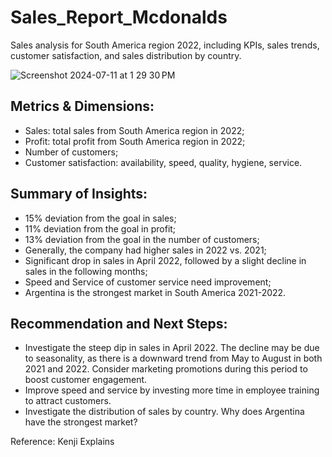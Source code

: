 # Sales_Report_Mcdonalds
Sales analysis for South America region 2022, including KPIs, sales trends, customer satisfaction, and sales distribution by country. 

![Screenshot 2024-07-11 at 1 29 30 PM](https://github.com/mariia-8/Sales_Report_Mcdonalds/assets/111792836/3000c47c-8de2-4d51-9a85-24fcbb9bd5a9)

## **Metrics & Dimensions:**
- Sales: total sales from South America region in 2022;
- Profit: total profit from South America region in 2022;
- Number of customers;
- Customer satisfaction: availability, speed, quality, hygiene, service.

## **Summary of Insights:**
- 15% deviation from the goal in sales;
- 11% deviation from the goal in profit;
- 13% deviation from the goal in the number of customers;
- Generally, the company had higher sales in 2022 vs. 2021;
- Significant drop in sales in April 2022, followed by a slight decline in sales in the following months;
- Speed and Service of customer service need improvement;
- Argentina is the strongest market in South America 2021-2022.

## **Recommendation and Next Steps:**
- Investigate the steep dip in sales in April 2022. The decline may be due to seasonality, as there is a downward trend from May to August in both 2021 and 2022. Consider marketing promotions during this period to boost customer engagement.
- Improve speed and service by investing more time in employee training to attract customers.
- Investigate the distribution of sales by country. Why does Argentina have the strongest market?

Reference: Kenji Explains
